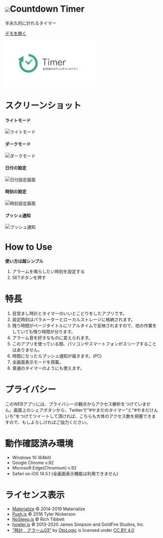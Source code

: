 # <img src="./favicon/favicon.ico" width="30px">Countdown Timer
半永久的に計れるタイマー  

[デモを開く](https://r-40021.github.io/countdown-timer/index.html?date=2021/08/31&time=23:59&title=%E5%A4%8F%E4%BC%91%E3%81%BF%E3%81%AE%E7%B5%82%E3%82%8F%E3%82%8A)

<img src="./snsicon/OGP.png" width="300px">

# スクリーンショット
#### ライトモード
![ライトモード](https://user-images.githubusercontent.com/75155258/126065513-e5f5f01b-aa1f-4618-bfb9-7a98b956677a.png)

#### ダークモード
![ダークモード](https://user-images.githubusercontent.com/75155258/126065520-311b6ac5-cd3a-4b56-b0cc-f35660326c08.png)

#### 日付の設定
<img src="https://user-images.githubusercontent.com/75155258/127759896-430e7e00-c02b-4a0b-a57f-6821a8fa836e.png" width ="400px" alt="日付設定画面">

#### 時刻の設定
<img src="https://user-images.githubusercontent.com/75155258/126022544-25253941-b71a-4525-9efc-2ababbbe27b0.png" width ="400px" alt="時刻設定画面">

#### プッシュ通知
<img src="https://user-images.githubusercontent.com/75155258/127759924-65264f2c-ccf1-4c24-b871-f8c4081e839e.png" width ="400px" alt="プッシュ通知">

# How to Use
**使い方は超シンプル**
1. アラームを鳴らしたい時刻を設定する
1. SETボタンを押す  
# 特長
1. 目覚まし時計とタイマーのいいとこどりをしたアプリです。
1. 設定時刻はパラメーターとローカルストレージに格納されます。
1. 残り時間がページタイトルにリアルタイムで反映されますので、他の作業をしていても残り時間が分ります。
1. アラーム音を好きなものに変えられます。
2. このアプリを使っている間、パソコンやスマートフォンがスリープすることはありません。
3. 時間になったらプッシュ通知が届きます。(PC)
4. 全画面表示モードを搭載。
5. 普通のタイマーのようにも使えます。
# プライバシー
このWEBアプリには、プライバシーの観点からアクセス解析をつけていません。画面上のシェアボタンから、Twitterで"#やまだのタイマー"と"#やまだけんいち"をつけてツイートして頂ければ、こちらも大体のアクセス数を把握できますので、もしよろしければご協力ください。
# 動作確認済み環境
- Windows 10 (64bit)
- Google Chrome v.92
- Microsoft Edge(Chromium) v.92
- Safari on iOS 14.5.1 (全画面表示機能は利用できません)
# ライセンス表示
- [Materialize](https://github.com/materializecss/materialize) &copy; 2014-2019 Materialize
- [Push.js](https://github.com/Nickersoft/push.js) &copy; 2016 Tyler Nickerson
- [NoSleep.js](https://github.com/richtr/NoSleep.js) &copy; Rich Tibbett
- [howler.js](https://github.com/goldfire/howler.js) &copy; 2013-2020 James Simpson and GoldFire Studios, Inc.
- ["時計　アラーム03"](https://otologic.jp/free/se/clock01.html) by [OtoLogic](https://otologic.jp/) is licensed under [CC BY 4.0](https://creativecommons.org/licenses/by/4.0/legalcode)
